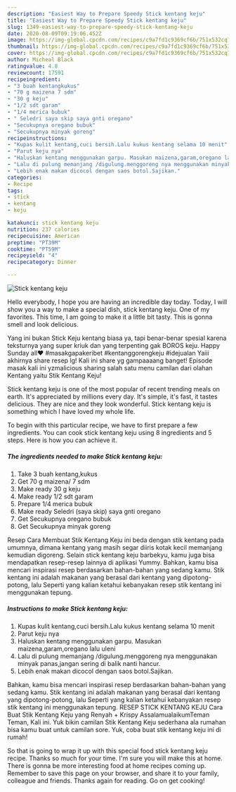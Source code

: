 ```yaml
---
description: "Easiest Way to Prepare Speedy Stick kentang keju"
title: "Easiest Way to Prepare Speedy Stick kentang keju"
slug: 1349-easiest-way-to-prepare-speedy-stick-kentang-keju
date: 2020-08-09T09:19:06.452Z
image: https://img-global.cpcdn.com/recipes/c9a7fd1c9369cf6b/751x532cq70/stick-kentang-keju-foto-resep-utama.jpg
thumbnail: https://img-global.cpcdn.com/recipes/c9a7fd1c9369cf6b/751x532cq70/stick-kentang-keju-foto-resep-utama.jpg
cover: https://img-global.cpcdn.com/recipes/c9a7fd1c9369cf6b/751x532cq70/stick-kentang-keju-foto-resep-utama.jpg
author: Micheal Black
ratingvalue: 4.8
reviewcount: 17591
recipeingredient:
- "3 buah kentangkukus"
- "70 g maizena 7 sdm"
- "30 g keju"
- "1/2 sdt garam"
- "1/4 merica bubuk"
- " Seledri saya skip saya gnti oregano"
- "Secukupnya oregano bubuk"
- "Secukupnya minyak goreng"
recipeinstructions:
- "Kupas kulit kentang,cuci bersih.Lalu kukus kentang selama 10 menit"
- "Parut keju nya"
- "Haluskan kentang menggunakan garpu. Masukan maizena,garam,oregano lalu uleni"
- "Lalu di pulung memanjang /digulung.menggoreng nya menggunakan minyak panas,jangan sering di balik nanti hancur."
- "Lebih enak makan dicocol dengan saos botol.Sajikan."
categories:
- Recipe
tags:
- stick
- kentang
- keju

katakunci: stick kentang keju 
nutrition: 237 calories
recipecuisine: American
preptime: "PT39M"
cooktime: "PT59M"
recipeyield: "4"
recipecategory: Dinner

---
```



![Stick kentang keju](https://img-global.cpcdn.com/recipes/c9a7fd1c9369cf6b/751x532cq70/stick-kentang-keju-foto-resep-utama.jpg)

Hello everybody, I hope you are having an incredible day today. Today, I will show you a way to make a special dish, stick kentang keju. One of my favorites. This time, I am going to make it a little bit tasty. This is gonna smell and look delicious.

Yang ini bukan Stick Keju kentang biasa ya, tapi benar-benar spesial karena teksturnya yang super kriuk dan yang terpenting gak BOROS keju. Happy Sunday all❤️ #masakgapakeribet #kentanggorengkeju #idejualan Yaiii akhirnya share resep lg! Kali ini share yg gampaaaang banget! Episode masak kali ini yzmalicious sharing salah satu menu camilan dari olahan Kentang yaitu Stik Kentang Keju!

Stick kentang keju is one of the most popular of recent trending meals on earth. It's appreciated by millions every day. It's simple, it's fast, it tastes delicious. They are nice and they look wonderful. Stick kentang keju is something which I have loved my whole life.


To begin with this particular recipe, we have to first prepare a few ingredients. You can cook stick kentang keju using 8 ingredients and 5 steps. Here is how you can achieve it.

<!--inarticleads1-->

##### The ingredients needed to make Stick kentang keju:

1. Take 3 buah kentang,kukus
1. Get 70 g maizena/ 7 sdm
1. Make ready 30 g keju
1. Make ready 1/2 sdt garam
1. Prepare 1/4 merica bubuk
1. Make ready  Seledri (saya skip) saya gnti oregano
1. Get Secukupnya oregano bubuk
1. Get Secukupnya minyak goreng


Resep Cara Membuat Stik Kentang Keju ini beda dengan stik kentang pada umumnya, dimana kentang yang masih segar diiris kotak kecil memanjang kemudian digoreng. Selain stick kentang keju barbekyu, kamu juga bisa mendapatkan resep-resep lainnya di aplikasi Yummy. Bahkan, kamu bisa mencari inspirasi resep berdasarkan bahan-bahan yang sedang kamu. Stik kentang ini adalah makanan yang berasal dari kentang yang dipotong-potong, lalu Seperti yang kalian ketahui kebanyakan resep stik kentang ini menggunakan tepung. 

<!--inarticleads2-->

##### Instructions to make Stick kentang keju:

1. Kupas kulit kentang,cuci bersih.Lalu kukus kentang selama 10 menit
1. Parut keju nya
1. Haluskan kentang menggunakan garpu. Masukan maizena,garam,oregano lalu uleni
1. Lalu di pulung memanjang /digulung.menggoreng nya menggunakan minyak panas,jangan sering di balik nanti hancur.
1. Lebih enak makan dicocol dengan saos botol.Sajikan.


Bahkan, kamu bisa mencari inspirasi resep berdasarkan bahan-bahan yang sedang kamu. Stik kentang ini adalah makanan yang berasal dari kentang yang dipotong-potong, lalu Seperti yang kalian ketahui kebanyakan resep stik kentang ini menggunakan tepung. RESEP STICK KENTANG KEJU Cara Buat Stik Kentang Keju yang Renyah + Krispy AssalamualaikumTeman Teman, Kali ini. Yuk bikin camilan Stik Kentang Keju sederhana ala rumahan bisa kamu buat untuk camilan sore. Yuk, coba buat stik kentang keju ini di rumah! 

So that is going to wrap it up with this special food stick kentang keju recipe. Thanks so much for your time. I'm sure you will make this at home. There is gonna be more interesting food at home recipes coming up. Remember to save this page on your browser, and share it to your family, colleague and friends. Thanks again for reading. Go on get cooking!
